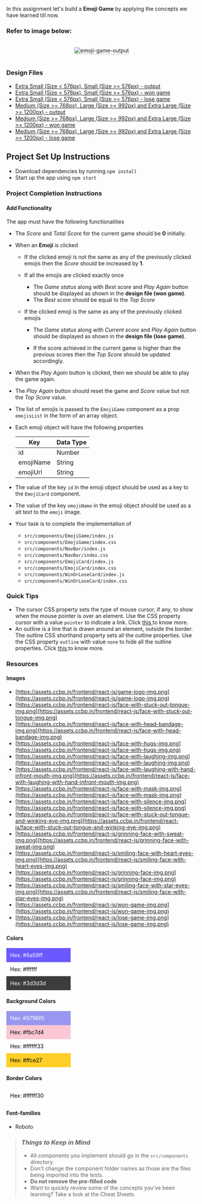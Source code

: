 In this assignment let's build a **Emoji Game** by applying the concepts we have
learned till now.

### Refer to image below:

<br/>
<div style="text-align: center;">
    <img src="https://assets.ccbp.in/frontend/content/react-js/emoji-game-output-v2.gif" alt="emoji-game-output" style="max-width:70%;box-shadow:0 2.8px 2.2px rgba(0, 0, 0, 0.12)">
</div>
<br/>

### Design Files

- [Extra Small (Size < 576px), Small (Size >= 576px) - output](https://assets.ccbp.in/frontend/content/react-js/emoji-game-sm-output-v2.png)
- [Extra Small (Size < 576px), Small (Size >= 576px) - won game](https://assets.ccbp.in/frontend/content/react-js/emoji-game-won-game-sm-output-v2.png)
- [Extra Small (Size < 576px), Small (Size >= 576px) - lose game](https://assets.ccbp.in/frontend/content/react-js/emoji-game-lose-game-sm-output-v2.png)
- [Medium (Size >= 768px), Large (Size >= 992px) and Extra Large (Size >= 1200px) - output](https://assets.ccbp.in/frontend/content/react-js/emoji-game-lg-output-v2.png)
- [Medium (Size >= 768px), Large (Size >= 992px) and Extra Large (Size >= 1200px) - won game](https://assets.ccbp.in/frontend/content/react-js/emoji-game-won-game-lg-output.png)
- [Medium (Size >= 768px), Large (Size >= 992px) and Extra Large (Size >= 1200px) - lose game](https://assets.ccbp.in/frontend/content/react-js/emoji-game-lose-game-lg-output.png)

## Project Set Up Instructions

- Download dependencies by running `npm install`
- Start up the app using `npm start`

### Project Completion Instructions

#### Add Functionality

The app must have the following functionalities

- The _Score_ and _Total Score_ for the current game should be **0** initially.
- When an **Emoji** is clicked

  - If the clicked emoji is not the same as any of the previously clicked emojis
    then the _Score_ should be increased by **1**.
  - If all the emojis are clicked exactly once

    - The _Game status_ along with _Best score_ and _Play Again_ button should
      be displayed as shown in the **design file (won game)**.
    - The _Best score_ should be equal to the _Top Score_

  - If the clicked emoji is the same as any of the previously clicked emojis

    - The _Game status_ along with _Current score_ and _Play Again_ button
      should be displayed as shown in the **design file (lose game)**.

    - If the score achieved in the current game is higher than the previous
      scores then the _Top Score_ should be updated accordingly.

- When the _Play Again_ button is clicked, then we should be able to play the
  game again.

- The _Play Again_ button should reset the game and _Score_ value but not the
  _Top Score_ value.

- The list of emojis is passed to the `EmojiGame` component as a prop
  `emojisList` in the form of an array object.

- Each emoji object will have the following properties

  | Key       | Data Type |
  | --------- | --------- |
  | id        | Number    |
  | emojiName | String    |
  | emojiUrl  | String    |

- The value of the key `id` in the emoji object should be used as a key to the
  `EmojiCard` component.
- The value of the key `emojiName` in the emoji object should be used as a alt
  text to the `emoji` image.

- Your task is to complete the implementation of
  - `src/components/EmojiGame/index.js`
  - `src/components/EmojiGame/index.css`
  - `src/components/NavBar/index.js`
  - `src/components/NavBar/index.css`
  - `src/components/EmojiCard/index.js`
  - `src/components/EmojiCard/index.css`
  - `src/components/WinOrLoseCard/index.js`
  - `src/components/WinOrLoseCard/index.css`

### Quick Tips

- The cursor CSS property sets the type of mouse cursor, if any, to show when
  the mouse pointer is over an element. Use the CSS property cursor with a value
  `pointer` to indicate a link. Click
  <a href="https://css-tricks.com/almanac/properties/c/cursor/" target="_blank">this
  </a> to know more.
- An outline is a line that is drawn around an element, outside the border. The
  outline CSS shorthand property sets all the outline properties. Use the CSS
  property `outline` with value `none` to hide all the outline properties. Click
  <a href="https://www.w3schools.com/css/css_outline.asp" target="_blank">this
  </a> to know more.

### Resources

#### Images

- [https://assets.ccbp.in/frontend/react-js/game-logo-img.png](https://assets.ccbp.in/frontend/react-js/game-logo-img.png)
- [https://assets.ccbp.in/frontend/react-js/face-with-stuck-out-tongue-img.png](https://assets.ccbp.in/frontend/react-js/face-with-stuck-out-tongue-img.png)
- [https://assets.ccbp.in/frontend/react-js/face-with-head-bandage-img.png](https://assets.ccbp.in/frontend/react-js/face-with-head-bandage-img.png)
- [https://assets.ccbp.in/frontend/react-js/face-with-hugs-img.png](https://assets.ccbp.in/frontend/react-js/face-with-hugs-img.png)
- [https://assets.ccbp.in/frontend/react-js/face-with-laughing-img.png](https://assets.ccbp.in/frontend/react-js/face-with-laughing-img.png)
- [https://assets.ccbp.in/frontend/react-js/face-with-laughing-with-hand-infront-mouth-img.png](https://assets.ccbp.in/frontend/react-js/face-with-laughing-with-hand-infront-mouth-img.png)
- [https://assets.ccbp.in/frontend/react-js/face-with-mask-img.png](https://assets.ccbp.in/frontend/react-js/face-with-mask-img.png)
- [https://assets.ccbp.in/frontend/react-js/face-with-silence-img.png](https://assets.ccbp.in/frontend/react-js/face-with-silence-img.png)
- [https://assets.ccbp.in/frontend/react-js/face-with-stuck-out-tongue-and-winking-eye-img.png](https://assets.ccbp.in/frontend/react-js/face-with-stuck-out-tongue-and-winking-eye-img.png)
- [https://assets.ccbp.in/frontend/react-js/grinning-face-with-sweat-img.png](https://assets.ccbp.in/frontend/react-js/grinning-face-with-sweat-img.png)
- [https://assets.ccbp.in/frontend/react-js/smiling-face-with-heart-eyes-img.png](https://assets.ccbp.in/frontend/react-js/smiling-face-with-heart-eyes-img.png)
- [https://assets.ccbp.in/frontend/react-js/grinning-face-img.png](https://assets.ccbp.in/frontend/react-js/grinning-face-img.png)
- [https://assets.ccbp.in/frontend/react-js/smiling-face-with-star-eyes-img.png](https://assets.ccbp.in/frontend/react-js/smiling-face-with-star-eyes-img.png)
- [https://assets.ccbp.in/frontend/react-js/won-game-img.png](https://assets.ccbp.in/frontend/react-js/won-game-img.png)
- [https://assets.ccbp.in/frontend/react-js/lose-game-img.png](https://assets.ccbp.in/frontend/react-js/lose-game-img.png)

#### Colors

<div style="background-color: #6a59ff ; width: 150px; padding: 10px; color: white">Hex: #6a59ff</div>
<div style="background-color: #ffffff ; width: 150px; padding: 10px; color: black">Hex: #ffffff</div>
<div style="background-color: #3d3d3d ; width: 150px; padding: 10px; color: white">Hex: #3d3d3d</div>

#### Background Colors

<div style="background-color: #9796f0 ; width: 150px; padding: 10px; color: white">Hex: #9796f0</div>
<div style="background-color: #fbc7d4 ; width: 150px; padding: 10px; color: black">Hex: #fbc7d4</div>
<div style="background-color: #ffffff33 ; width: 150px; padding: 10px; color: black">Hex: #ffffff33</div>
<div style="background-color: #ffce27 ; width: 150px; padding: 10px; color: black">Hex: #ffce27</div>

#### Border Colors

<div style="background-color: #ffffff30 ; width: 150px; padding: 10px; color: black">Hex: #ffffff30</div>

#### Font-families

- Roboto

> ### _Things to Keep in Mind_
>
> - All components you implement should go in the `src/components` directory.
> - Don't change the component folder names as those are the files being
>   imported into the tests.
> - **Do not remove the pre-filled code**
> - Want to quickly review some of the concepts you’ve been learning? Take a
>   look at the Cheat Sheets.
